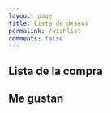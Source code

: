 ```yaml
---
layout: page
title: Lista de deseos
permalink: /wishlist
comments: false
---
```


<script src="../assets/js/games.js"></script>

## Lista de la compra

<script>printGames("../assets/games/wishlist.json")</script>

## Me gustan

<script>printGames("../assets/games/liked.json")</script>